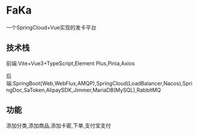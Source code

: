 # FaKa

一个SpringCloud+Vue实现的发卡平台

## 技术栈

前端:Vite+Vue3+TypeScript,Element Plus,Pinia,Axios

后端:SpringBoot(Web,WebFlux,AMQP),SpringCloud(LoadBalancer,Nacos),SpringDoc,SaToken,AlipaySDK,Jimmer,MariaDB(MySQL),RabbitMQ

## 功能
添加分类,添加商品,添加卡密,下单,支付宝支付